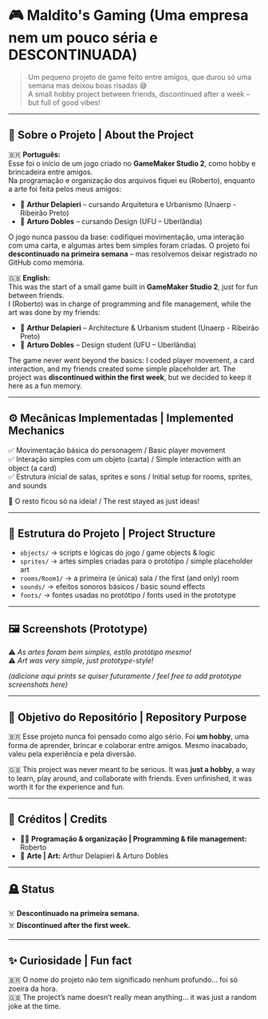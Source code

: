 # 🎮 Maldito's Gaming (Uma empresa nem um pouco séria e DESCONTINUADA)  

> Um pequeno projeto de game feito entre amigos, que durou só uma semana mas deixou boas risadas 😅  
> A small hobby project between friends, discontinued after a week – but full of good vibes!

---

## 📖 Sobre o Projeto | About the Project

🇧🇷 **Português:**  
Esse foi o início de um jogo criado no **GameMaker Studio 2**, como hobby e brincadeira entre amigos.  
Na programação e organização dos arquivos fiquei eu (Roberto), enquanto a arte foi feita pelos meus amigos:  
- 🎨 **Arthur Delapieri** – cursando Arquitetura e Urbanismo (Unaerp - Ribeirão Preto)  
- 🎨 **Arturo Dobles** – cursando Design (UFU – Uberlândia)  

O jogo nunca passou da base: codifiquei movimentação, uma interação com uma carta, e algumas artes bem simples foram criadas. O projeto foi **descontinuado na primeira semana** – mas resolvemos deixar registrado no GitHub como memória.  

🇬🇧 **English:**  
This was the start of a small game built in **GameMaker Studio 2**, just for fun between friends.  
I (Roberto) was in charge of programming and file management, while the art was done by my friends:  
- 🎨 **Arthur Delapieri** – Architecture & Urbanism student (Unaerp - Ribeirão Preto)  
- 🎨 **Arturo Dobles** – Design student (UFU – Uberlândia)  

The game never went beyond the basics: I coded player movement, a card interaction, and my friends created some simple placeholder art. The project was **discontinued within the first week**, but we decided to keep it here as a fun memory.

---

## ⚙️ Mecânicas Implementadas | Implemented Mechanics  

✅ Movimentação básica do personagem / Basic player movement  
✅ Interação simples com um objeto (carta) / Simple interaction with an object (a card)  
✅ Estrutura inicial de salas, sprites e sons / Initial setup for rooms, sprites, and sounds  

🚧 O resto ficou só na ideia! / The rest stayed as just ideas!  

---

## 📂 Estrutura do Projeto | Project Structure  

- `objects/` → scripts e lógicas do jogo / game objects & logic  
- `sprites/` → artes simples criadas para o protótipo / simple placeholder art  
- `rooms/Room1/` → a primeira (e única) sala / the first (and only) room  
- `sounds/` → efeitos sonoros básicos / basic sound effects  
- `fonts/` → fontes usadas no protótipo / fonts used in the prototype  

---

## 🖼️ Screenshots (Prototype)  

⚠️ *As artes foram bem simples, estilo protótipo mesmo!*  
⚠️ *Art was very simple, just prototype-style!*  

*(adicione aqui prints se quiser futuramente / feel free to add prototype screenshots here)*  

---

## 🎯 Objetivo do Repositório | Repository Purpose  

🇧🇷 Esse projeto nunca foi pensado como algo sério. Foi **um hobby**, uma forma de aprender, brincar e colaborar entre amigos. Mesmo inacabado, valeu pela experiência e pela diversão.  

🇬🇧 This project was never meant to be serious. It was **just a hobby**, a way to learn, play around, and collaborate with friends. Even unfinished, it was worth it for the experience and fun.  

---

## 🤝 Créditos | Credits  

- 👨‍💻 **Programação & organização | Programming & file management:** Roberto  
- 🎨 **Arte | Art:** Arthur Delapieri & Arturo Dobles  

---

## 🪦 Status  

☠️ **Descontinuado na primeira semana.**  
☠️ **Discontinued after the first week.**  

---

## ✨ Curiosidade | Fun fact  

🇧🇷 O nome do projeto não tem significado nenhum profundo... foi só zoeira da hora.  
🇬🇧 The project’s name doesn’t really mean anything... it was just a random joke at the time.  
